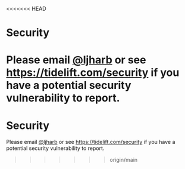 <<<<<<< HEAD
# Security

Please email [@ljharb](https://github.com/ljharb) or see https://tidelift.com/security if you have a potential security vulnerability to report.
=======
# Security

Please email [@ljharb](https://github.com/ljharb) or see https://tidelift.com/security if you have a potential security vulnerability to report.
>>>>>>> origin/main
